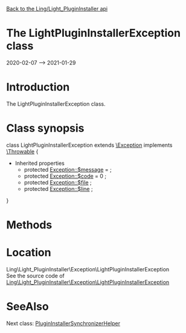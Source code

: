 [Back to the Ling/Light_PluginInstaller api](https://github.com/lingtalfi/Light_PluginInstaller/blob/master/doc/api/Ling/Light_PluginInstaller.md)



The LightPluginInstallerException class
================
2020-02-07 --> 2021-01-29






Introduction
============

The LightPluginInstallerException class.



Class synopsis
==============


class <span class="pl-k">LightPluginInstallerException</span> extends [\Exception](http://php.net/manual/en/class.exception.php) implements [\Throwable](http://php.net/manual/en/class.throwable.php) {

- Inherited properties
    - protected  [Exception::$message](#property-message) =  ;
    - protected  [Exception::$code](#property-code) = 0 ;
    - protected  [Exception::$file](#property-file) ;
    - protected  [Exception::$line](#property-line) ;

}






Methods
==============






Location
=============
Ling\Light_PluginInstaller\Exception\LightPluginInstallerException<br>
See the source code of [Ling\Light_PluginInstaller\Exception\LightPluginInstallerException](https://github.com/lingtalfi/Light_PluginInstaller/blob/master/Exception/LightPluginInstallerException.php)



SeeAlso
==============
Next class: [PluginInstallerSynchronizerHelper](https://github.com/lingtalfi/Light_PluginInstaller/blob/master/doc/api/Ling/Light_PluginInstaller/Helper/PluginInstallerSynchronizerHelper.md)<br>
